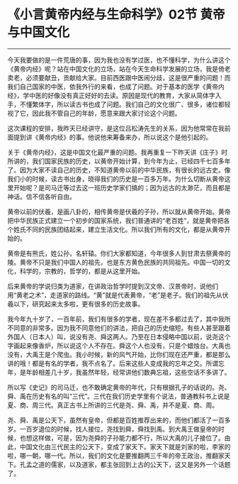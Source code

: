 # 《小言黄帝内经与生命科学》02节 黄帝与中国文化

------

今天我要做的是一件荒唐的事，因为我也没有学过医，也不懂科学，为什么讲这个《黄帝内经》呢？站在中国文化的立场，站在今天生命科学发展的立场，我是倚老卖老，必须要献丑，贡献给大家。目前西医跟中医闹分歧，这是很严重的问题！而我们自己国家的中医，依我外行的来看，也成了问题。对于基本的医学《黄帝内经》，学中医的好像没有真正好好的去读。原因是现代的教育，大家从简体字入手，不懂繁体字，所以读古书也成了问题。我们自己的文化很广、很多，诸位都轻视了它，因此我不管自己的年龄，愿意来跟大家讨论这个问题。

这次课程的安排，我昨天已经讲守，是这位吕松涛先生的关系，因为他常常在我前面提到讲《黄帝内经》的事。他说他来筹备来办，所以说这个是他引起的。

关于《黄帝内经》，这是中国文化最严重的问题。我再重复一下昨天讲《庄子》时所讲的，我们国家民族的历史，以黄帝开始计算，到今年为止，已经四千七百多年了。因为大家不读自己的历史，不知道黄帝以前的中华民族，有很长的远古史。像我们小的时候，读古书出身，晓得我们的历史是一百多万年。为什么切断从黄帝这里开始呢？是司马迁等过去这一班历史学家们搞的；因为远古的太渺茫，而且都是神话。信不信各听自由。

黄帝以前的伏羲，是画八卦的，相传黄帝是伏羲的子孙，所以就从黄帝开始。黄帝把中华民族正式建立一个初步的国家系统，我们普通讲的“老百姓”，就是黄帝把各个姓氏不同的民族团结起来，建立生活文化。所以我们所有的文化，都是从黄帝开始的。

黄帝是有熊氏，姓公孙，名轩辕。你们大家都知道，今年很多人到甘肃去祭黄帝的陵。黄帝不只是我们中国人的祖先，也是东方黄色民族的共同祖先。中国一切的文化，科学的，宗教的，哲学的，都是从这里开始。

后来黄帝的学说归类为道家，在讲政治哲学时提到汉文帝、汉景帝时，说他们用“黄老之术”，走道家的路线。“黄”就是代表黄帝，“老”是老子。我们的祖先从伏羲以下，研究起来太多啦，更有很多的历史故事。

我今年九十岁了，一百年前，我们有很多的学者，现在差不多都过去了，其中我所不同意的非常多。因为我不同意他们的讲法，把自己的历史缩短。有些人甚至跟着外国人（日本人）叫，说没有尧、舜这两人。乃至在日本侵略中国以前，说尧这个字画起来像香炉，所以说这个人不存在。舜这个人也没有，只是个蜡烛台。大禹也没有，大禹王是个爬虫。我小时候，新的风气开始，比你们现在还严重，都是那么讲的哦！都是有名的学者，我不点名了。后来这些人变成我的忘年之交。所谓忘年，是年龄相差几十岁，我虽然年轻，经常讲他们数典忘祖，这些空话不多讲了。

所以写《史记》的司马迁，也不敢确定黄帝的年代，只有根据孔子的话说的。尧、舜、禹在历史有名的叫“三代”。三代在我们历史学里有个说法，普通教科书上说是夏、商、周三代。真正古书上所讲的三代是尧、舜、禹，并不是夏、商、周。

尧、舜、禹是公天下，虽然有皇帝，但都是百姓推荐出来的，而他们都活了一百多岁。一百岁退位的时候，找人接位，尧找到舜，舜找到禹。到大禹王做皇帝的时候，也想这样做，可是，因为尧舜的子孙能力都不行，所以大禹的儿子接位了。由此，中国文化由三代民主的公天下，变成了家天下。家天下就是刘家的啦，李家的啦，哪一朝，哪一代。所以，我们的文化是要推翻两三千年的帝王政治，推翻家天下。孔孟之道的儒家，以及道家，都主张回到上古的公天下，这又是另外一个话题了。